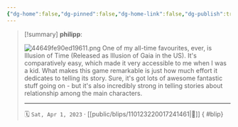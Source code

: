 ```yaml
---
{"dg-home":false,"dg-pinned":false,"dg-home-link":false,"dg-publish":true,"type":"blip","disabled rules":["yaml-title","yaml-title-alias","file-name-heading"],"title":"philipp on mastodon @ 2023-04-01","created-date":"2023-04-01T11:03:05","id":110123220017241460,"updated-date":"2025-05-02T08:50:43","dg-path":"blips/110123220017241461.md","permalink":"/blips/110123220017241461/","dgPassFrontmatter":true}
---
```


> [!summary] **philipp**:
>
> ![44649fe90ed19611.png](/img/user/attachments/44649fe90ed19611.png)
> One of my all-time favourites, ever, is Illusion of Time (Released as Illusion of Gaia in the US). It's comparatively easy, which made it very accessible to me when I was a kid.
> What makes this game remarkable is just how much effort it dedicates to telling its story. Sure, it's got lots of awesome fantastic stuff going on - but it's also incredibly strong in telling stories about relationship among the main characters.
> - - -
>
> 🗓️ `Sat, Apr 1, 2023` · [[public/blips/110123220017241461\|🔗]]
{ #blip}

